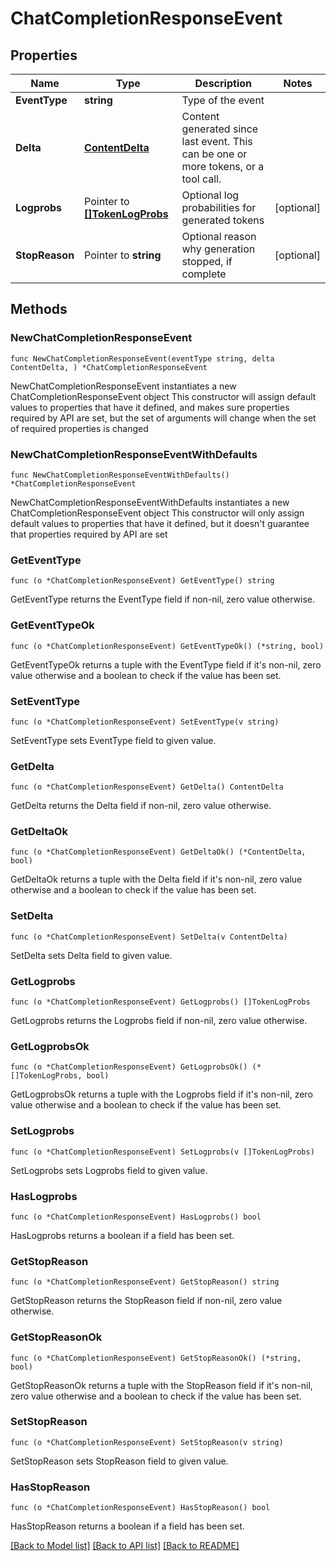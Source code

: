 # ChatCompletionResponseEvent

## Properties

Name | Type | Description | Notes
------------ | ------------- | ------------- | -------------
**EventType** | **string** | Type of the event | 
**Delta** | [**ContentDelta**](ContentDelta.md) | Content generated since last event. This can be one or more tokens, or a tool call. | 
**Logprobs** | Pointer to [**[]TokenLogProbs**](TokenLogProbs.md) | Optional log probabilities for generated tokens | [optional] 
**StopReason** | Pointer to **string** | Optional reason why generation stopped, if complete | [optional] 

## Methods

### NewChatCompletionResponseEvent

`func NewChatCompletionResponseEvent(eventType string, delta ContentDelta, ) *ChatCompletionResponseEvent`

NewChatCompletionResponseEvent instantiates a new ChatCompletionResponseEvent object
This constructor will assign default values to properties that have it defined,
and makes sure properties required by API are set, but the set of arguments
will change when the set of required properties is changed

### NewChatCompletionResponseEventWithDefaults

`func NewChatCompletionResponseEventWithDefaults() *ChatCompletionResponseEvent`

NewChatCompletionResponseEventWithDefaults instantiates a new ChatCompletionResponseEvent object
This constructor will only assign default values to properties that have it defined,
but it doesn't guarantee that properties required by API are set

### GetEventType

`func (o *ChatCompletionResponseEvent) GetEventType() string`

GetEventType returns the EventType field if non-nil, zero value otherwise.

### GetEventTypeOk

`func (o *ChatCompletionResponseEvent) GetEventTypeOk() (*string, bool)`

GetEventTypeOk returns a tuple with the EventType field if it's non-nil, zero value otherwise
and a boolean to check if the value has been set.

### SetEventType

`func (o *ChatCompletionResponseEvent) SetEventType(v string)`

SetEventType sets EventType field to given value.


### GetDelta

`func (o *ChatCompletionResponseEvent) GetDelta() ContentDelta`

GetDelta returns the Delta field if non-nil, zero value otherwise.

### GetDeltaOk

`func (o *ChatCompletionResponseEvent) GetDeltaOk() (*ContentDelta, bool)`

GetDeltaOk returns a tuple with the Delta field if it's non-nil, zero value otherwise
and a boolean to check if the value has been set.

### SetDelta

`func (o *ChatCompletionResponseEvent) SetDelta(v ContentDelta)`

SetDelta sets Delta field to given value.


### GetLogprobs

`func (o *ChatCompletionResponseEvent) GetLogprobs() []TokenLogProbs`

GetLogprobs returns the Logprobs field if non-nil, zero value otherwise.

### GetLogprobsOk

`func (o *ChatCompletionResponseEvent) GetLogprobsOk() (*[]TokenLogProbs, bool)`

GetLogprobsOk returns a tuple with the Logprobs field if it's non-nil, zero value otherwise
and a boolean to check if the value has been set.

### SetLogprobs

`func (o *ChatCompletionResponseEvent) SetLogprobs(v []TokenLogProbs)`

SetLogprobs sets Logprobs field to given value.

### HasLogprobs

`func (o *ChatCompletionResponseEvent) HasLogprobs() bool`

HasLogprobs returns a boolean if a field has been set.

### GetStopReason

`func (o *ChatCompletionResponseEvent) GetStopReason() string`

GetStopReason returns the StopReason field if non-nil, zero value otherwise.

### GetStopReasonOk

`func (o *ChatCompletionResponseEvent) GetStopReasonOk() (*string, bool)`

GetStopReasonOk returns a tuple with the StopReason field if it's non-nil, zero value otherwise
and a boolean to check if the value has been set.

### SetStopReason

`func (o *ChatCompletionResponseEvent) SetStopReason(v string)`

SetStopReason sets StopReason field to given value.

### HasStopReason

`func (o *ChatCompletionResponseEvent) HasStopReason() bool`

HasStopReason returns a boolean if a field has been set.


[[Back to Model list]](../README.md#documentation-for-models) [[Back to API list]](../README.md#documentation-for-api-endpoints) [[Back to README]](../README.md)


